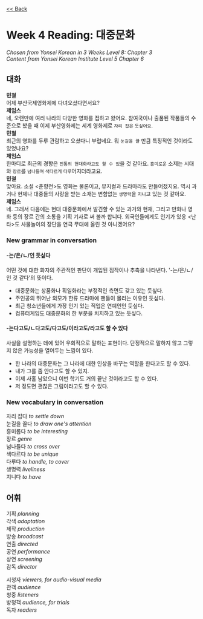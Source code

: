 [<< Back](index.md)

# Week 4 Reading: 대중문화
*Chosen from Yonsei Korean in 3 Weeks Level 8: Chapter 3*  
*Content from Yonsei Korean Institute Level 5 Chapter 6*

## 대화
**민철**  
어제 부산국제영화제에 다녀오셨다면서요?  
**제임스**  
네, 오랜만에 여러 나라의 다양한 영화를 접하고 왔어요. 참여국이나 출품된 작품들의 수준으로 봤을 때 이제 부산영화제는 세계 영화제로 `자리 잡은` `듯싶어요`.  
**민철**  
최근의 영화를 두루 관람하고 오셨다니 부럽네요. 뭐 `눈길을 끌` 만큼 특징적인 것이라도 있었나요?  
**제임스**  
한마디로 최근의 경향은 `전통의 현대화라고도 할 수 있`을 것 같아요. `흥미로운` 소제는 시대와 `장르`를 `넘나들며` `색다르게` `다루`어지더라고요.  
**민철**  
맞아요. 소설 <춘향전>도 영화는 물론이고, 뮤지컬과 드라마라도 만들어졌지요. 역시 과거나 현제나 대중들의 사랑을 받는 소재는 변함없는 `생명력`을 `지니`고 있는 것 같아요.  
**제임스**  
네. 그래서 다음에는 현대 대중문화에서 발견할 수 있는 과거와 현재, 그리고 만화나 영화 등의 장르 간의 소통을 기획 기사로 써 볼까 합니다. 외국인들에게도 인기가 있응 <난타>도 사물놀이의 장단을 연극 무대에 올린 것 아니겠어요?

### New grammar in conversation
#### -는/은/ㄴ/인 듯싶다
어떤 것에 대한 화자의 주관적인 판단이 개입된 짐작이나 추측을 나타낸다. '-는/은/ㄴ/인 것 같다'의 뜻이다.
- 대중문화는 상품화나 획일화라는 부정적인 측면도 갖고 있는 듯싶다.
- 주인공의 뛰어난 외모가 한류 드라마에 팬들이 몰리는 이유인 듯싶다.
- 최근 청소년들에게 가장 인기 있는 직업은 연예인인 듯싶다.
- 컴퓨터게임도 대중문화의 한 부분을 치지하고 있는 듯싶다.

#### -는다고도/ㄴ다고도/다고도/이라고도/라고도 할 수 있다
사실을 설명하는 데에 있어 우회적으로 말하는 표현이다. 단정적으로 말하지 않고 그렇지 않은 가능성을 열어두는 느낌이 있다.
- 한 나라의 대중문화는 그 나라에 대한 인상을 바꾸는 역할을 한다고도 할 수 있다.
- 내가 그를 좀 안다고도 할 수 있지.
- 이제 사홀 남았으니 이번 학기도 거의 끝난 것이라고도 할 수 있다.
- 저 정도면 괜찮은 그림이라고도 할 수 있다.

### New vocabulary in conversation
자리 잡다 *to settle down*  
눈길을 끌다 *to draw one's attention*  
흥미롭다 *to be interesting*  
장르 *genre*  
넘나들다 *to cross over*  
색다르다 *to be unique*  
다루다 *to handle, to cover*  
생명력 *liveliness*  
지니다 *to have*  

## 어휘
기획 *planning*  
각색 *adaptation*  
제작 *production*  
방송 *broadcast*  
연출 *directed*  
공연 *performance*  
상연 *screening*  
감독 *director*  

시청자 *viewers, for audio-visual media*  
관객 *audience*  
청중 *listeners*  
방청객 *audience, for trials*  
독자 *readers*
